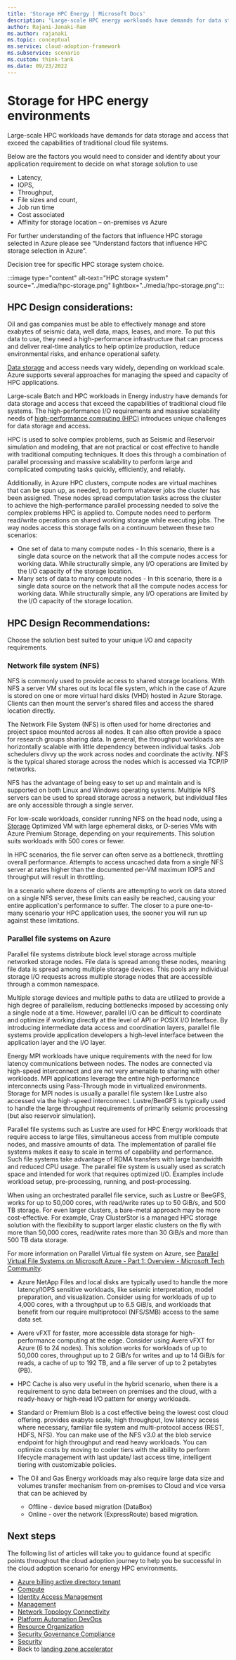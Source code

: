 ```yaml
---
title: 'Storage HPC Energy | Microsoft Docs'
description: 'Large-scale HPC energy workloads have demands for data storage and access that exceed the capabilities of traditional cloud file systems.'
author: Rajani-Janaki-Ram
ms.author: rajanaki
ms.topic: conceptual
ms.service: cloud-adoption-framework
ms.subservice: scenario
ms.custom: think-tank
ms.date: 09/23/2022
---
```


# Storage for HPC energy environments

Large-scale HPC workloads have demands for data storage and access that exceed the capabilities of traditional cloud file systems.

Below are the factors you would need to consider and identify about your application requirement to decide on what storage solution to use

 - Latency,
 - IOPS,
 - Throughput,
 - File sizes and count,
 - Job run time
 - Cost associated
 - Affinity for storage location – on-premises vs Azure

For further understanding of the factors that influence HPC storage selected in Azure please see “Understand factors that influence HPC storage selection in Azure”.

Decision tree for specific HPC storage system choice.

:::image type="content" alt-text="HPC storage system" source="../media/hpc-storage.png" lightbox="../media/hpc-storage.png":::

## HPC Design considerations:

Oil and gas companies must be able to effectively manage and store exabytes of seismic data, well data, maps, leases, and more. To put this data to use, they need a high-performance infrastructure that can process and deliver real-time analytics to help optimize production, reduce environmental risks, and enhance operational safety.

[Data storage](/azure/architecture/topics/high-performance-computing#storage) and access needs vary widely, depending on workload scale. Azure supports several approaches for managing the speed and capacity of HPC applications.

Large-scale Batch and HPC workloads in Energy industry have demands for data storage and access that exceed the capabilities of traditional cloud file systems. The high-performance I/O requirements and massive scalability needs of [high-performance computing (HPC)](https://azure.microsoft.com/solutions/high-performance-computing/) introduces unique challenges for data storage and access.

HPC is used to solve complex problems, such as Seismic and Reservoir simulation and modeling, that are not practical or cost effective to handle with traditional computing techniques. It does this through a combination of parallel processing and massive scalability to perform large and complicated computing tasks quickly, efficiently, and reliably.

Additionally, in Azure HPC clusters, compute nodes are virtual machines that can be spun up, as needed, to perform whatever jobs the cluster has been assigned. These nodes spread computation tasks across the cluster to achieve the high-performance parallel processing needed to solve the complex problems HPC is applied to. Compute nodes need to perform read/write operations on shared working storage while executing jobs. The way nodes access this storage falls on a continuum between these two scenarios:

 - One set of data to many compute nodes - In this scenario, there is a single data source on the network that all the compute nodes access for working data. While structurally simple, any I/O operations are limited by the I/O capacity of the storage location.
 - Many sets of data to many compute nodes - In this scenario, there is a single data source on the network that all the compute nodes access for working data. While structurally simple, any I/O operations are limited by the I/O capacity of the storage location.

## HPC Design Recommendations:

Choose the solution best suited to your unique I/O and capacity requirements.

### Network file system (NFS)

NFS is commonly used to provide access to shared storage locations. With NFS a server VM shares out its local file system, which in the case of Azure is stored on one or more virtual hard disks (VHD) hosted in Azure Storage. Clients can then mount the server's shared files and access the shared location directly.

The Network File System (NFS) is often used for home directories and project space mounted across all nodes. It can also often provide a space for research groups sharing data. In general, the throughput workloads are horizontally scalable with little dependency between individual tasks. Job schedulers divvy up the work across nodes and coordinate the activity. NFS is the typical shared storage across the nodes which is accessed via TCP/IP networks.

NFS has the advantage of being easy to set up and maintain and is supported on both Linux and Windows operating systems. Multiple NFS servers can be used to spread storage across a network, but individual files are only accessible through a single server.

For low-scale workloads, consider running NFS on the head node, using a [Storage](/azure/virtual-machines/sizes-storage) Optimized VM with large ephemeral disks, or D-series VMs with Azure Premium Storage, depending on your requirements. This solution suits workloads with 500 cores or fewer.

In HPC scenarios, the file server can often serve as a bottleneck, throttling overall performance. Attempts to access uncached data from a single NFS server at rates higher than the documented per-VM maximum IOPS and throughput  will result in throttling.

In a scenario where dozens of clients are attempting to work on data stored on a single NFS server, these limits can easily be reached, causing your entire application's performance to suffer. The closer to a pure one-to-many scenario your HPC application uses, the sooner you will run up against these limitations.

### Parallel file systems on Azure

Parallel file systems distribute block level storage across multiple networked storage nodes. File data is spread among these nodes, meaning file data is spread among multiple storage devices. This pools any individual storage I/O requests across multiple storage nodes that are accessible through a common namespace.

Multiple storage devices and multiple paths to data are utilized to provide a high degree of parallelism, reducing bottlenecks imposed by accessing only a single node at a time. However, parallel I/O can be difficult to coordinate and optimize if working directly at the level of API or POSIX I/O Interface. By introducing intermediate data access and coordination layers, parallel file systems provide application developers a high-level interface between the application layer and the I/O layer.

Energy MPI workloads have unique requirements with the need for low latency communications between nodes. The nodes are connected via high-speed interconnect and are not very amenable to sharing with other workloads. MPI applications leverage the entire high-performance interconnects using Pass-Through mode in virtualized environments. Storage for MPI nodes is usually a parallel file system like Lustre also accessed via the high-speed interconnect. Lustre/BeeGFS is typically used to handle the large throughput requirements of primarily seismic processing (but also reservoir simulation).

Parallel file systems such as Lustre are used for HPC Energy workloads that require access to large files, simultaneous access from multiple compute nodes, and massive amounts of data. The implementation of parallel file systems makes it easy to scale in terms of capability and performance. Such file systems take advantage of RDMA transfers with large bandwidth and reduced CPU usage. The parallel file system is usually used as scratch space and intended for work that requires optimized I/O. Examples include workload setup, pre-processing, running, and post-processing.

When using an orchestrated parallel file service, such as Lustre or BeeGFS, works for up to 50,000 cores, with read/write rates up to 50 GiB/s, and 500 TB storage. For even larger clusters, a bare-metal approach may be more cost-effective. For example, Cray ClusterStor is a managed HPC storage solution with the flexibility to support larger elastic clusters on the fly with more than 50,000 cores, read/write rates more than 30 GiB/s and more than 500 TB data storage.

For more information on Parallel Virtual file system on Azure, see [Parallel Virtual File Systems on Microsoft Azure - Part 1: Overview - Microsoft Tech Community](https://techcommunity.microsoft.com/t5/azure-global/parallel-virtual-file-systems-on-microsoft-azure-part-1-overview/ba-p/306487).

 - Azure NetApp Files and local disks are typically used to handle the more latency/IOPS sensitive workloads, like seismic interpretation, model preparation, and visualization. Consider using  for workloads of up to 4,000 cores, with a throughput up to 6.5 GiB/s, and workloads that benefit from our require multiprotocol (NFS/SMB) access to the same data set.

 - Avere vFXT for faster, more accessible data storage for high-performance computing at the edge. Consider using Avere vFXT for Azure (6 to 24 nodes). This solution works for workloads of up to 50,000 cores, throughput up to 2 GiB/s for writes and up to 14 GiB/s for reads, a cache of up to 192 TB, and a file server of up to 2 petabytes (PB).

 - HPC Cache is also very useful in the hybrid scenario, when there is a requirement to sync data between on premises and the cloud, with a ready-heavy or high-read I/O pattern for energy workloads.
 - Standard or Premium Blob is a cost effective being the lowest cost cloud offering. provides exabyte scale, high throughput, low latency access where necessary, familiar file system and multi-protocol access (REST, HDFS, NFS). You can make use of the NFS v3.0 at the blob service endpoint for high throughput and read heavy workloads.  You can optimize costs by moving to cooler tiers with the ability to perform lifecycle management with last update/ last access time, intelligent tiering with customizable policies.

 - The Oil and Gas Energy workloads may also require large data size and volumes transfer mechanism from on-premises to Cloud and vice versa that can be achieved by
     - Offline - device based migration (DataBox)
     - Online - over the network (ExpressRoute) based migration.


## Next steps
The following list of articles will take you to guidance found at specific points throughout the cloud adoption journey to help you be successful in the cloud adoption scenario for energy HPC environments.
- [Azure billing active directory tenant](./azure-billing-active-directory-tenant.md)
- [Compute](./compute.md)
- [Identity Access Management](./identity-access-management.md)
- [Management](./management.md)
- [Network Topology Connectivity](./network-topology-connectivity.md)
- [Platform Automation DevOps](./platform-automation-devops.md)
- [Resource Organization](./resource-organization.md)
- [Security Governance Compliance](./security-governance-compliance.md)
- [Security](./security.md)
- Back to [landing zone accelerator](../azure-hpc-landing-zone-accelerator.md)

